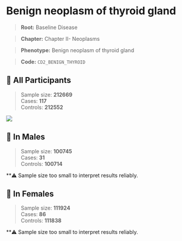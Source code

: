 # Benign neoplasm of thyroid gland

> **Root:** Baseline Disease  

> **Chapter:** Chapter II- Neoplasms  

> **Phenotype:** Benign neoplasm of thyroid gland  

> **Code:** `CD2_BENIGN_THYROID`

## 🧪 All Participants  
> Sample size: **212669**  
> Cases: **117**  
> Controls: **212552**
<img src="/Disease/Figures/ALL/Incidence/CD2_BENIGN_THYROID.png"/>
<CsvTable src="/Disease_Data/ALL/Incidence/COX_CD2_BENIGN_THYROID.csv" label="🔍 View full results" />

## 👨 In Males  
> Sample size: **100745**  
> Cases: **31**  
> Controls: **100714**

**⚠️ Sample size too small to interpret results reliably.


## 👩 In Females  
> Sample size: **111924**  
> Cases: **86**  
> Controls: **111838**

**⚠️ Sample size too small to interpret results reliably.

